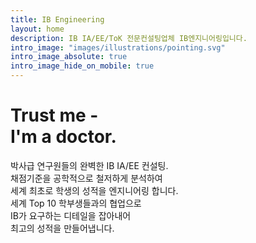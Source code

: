 ```yaml
---
title: IB Engineering
layout: home
description: IB IA/EE/ToK 전문컨설팅업체 IB엔지니어링입니다.
intro_image: "images/illustrations/pointing.svg"
intro_image_absolute: true
intro_image_hide_on_mobile: true
---
```


# Trust me - <br/> I'm a doctor.

박사급 연구원들의 완벽한 IB IA/EE 컨설팅. <br> 채점기준을 공학적으로 철저하게 분석하여 <br> 세계 최초로 학생의 성적을 엔지니어링 합니다. <br> 세계 Top 10 학부생들과의 협업으로 <br> IB가 요구하는 디테일을 잡아내어 <br>최고의 성적을 만들어냅니다.
